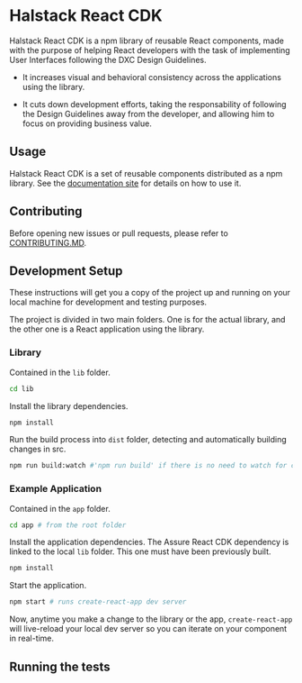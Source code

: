 # Halstack React CDK

Halstack React CDK is a npm library of reusable React components, made with the purpose of helping React developers with the task of implementing User Interfaces following the DXC Design Guidelines.

- It increases visual and behavioral consistency across the applications using the library.

- It cuts down development efforts, taking the responsability of following the Design Guidelines away from the developer, and allowing him to focus on providing business value.

## Usage

Halstack React CDK is a set of reusable components distributed as a npm library. See the [documentation site](http://design-system-react-cdk-site.s3-website-us-east-1.amazonaws.com/) for details on how to use it.

## Contributing

Before opening new issues or pull requests, please refer to [CONTRIBUTING.MD](https://github.dxc.com/DIaaS/diaas-react-cdk/blob/master/CONTRIBUTING.md).

## Development Setup

These instructions will get you a copy of the project up and running on your local machine for development and testing purposes. 


The project is divided in two main folders. One is for the actual library, and the other one is a React application using the library.

### Library

Contained in the `lib` folder.

```bash
cd lib
```

Install the library dependencies.

```bash
npm install
```

Run the build process into `dist` folder, detecting and automatically building changes in src.

```bash
npm run build:watch #'npm run build' if there is no need to watch for changes
```

### Example Application

Contained in the `app` folder.

```bash
cd app # from the root folder
```

Install the application dependencies. The Assure React CDK dependency is linked to the local `lib` folder. This one must have been previously built.

```bash
npm install
```

Start the application.

```bash
npm start # runs create-react-app dev server
```

Now, anytime you make a change to the library or the app, `create-react-app` will live-reload your local dev server so you can iterate on your component in real-time.

## Running the tests
